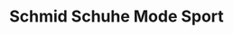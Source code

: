 ---
title: "Schmid Schuhe Mode Sport"
url: /weilheim-in-oberbayern/schmid-schuhe-mode-sport/
shop: Kleidung
---